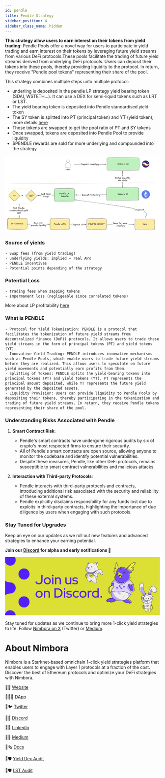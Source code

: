 ```yaml
---
id: pendle
title: Pendle Strategy
sidebar_position: 4
sidebar_class_name: hidden
---
```


**This strategy allow users to earn interest on their tokens from yield trading:** Pendle Pools offer a novel way for users to participate in yield trading and earn interest on their tokens by leveraging future yield streams from various DeFi protocols.These pools facilitate the trading of future yield streams derived from underlying DeFi protocols. Users can deposit their tokens into these pools, thereby providing liquidity to the protocol. In return, they receive "Pendle pool tokens" representing their share of the pool.

This strategy combines multiple steps unto multiple protocol: 
- underling is deposited in the pendle LP strategy yield bearing token (SDAI, WSTETH...). It can use a DEX for semi-liquid tokens such as LRT or LST.
- The yield bearing token is deposited into Pendle standardised yield token 
- The SY token is splitted into PT (principal token) and YT (yield token), more details [here](https://docs.pendle.finance/ProtocolMechanics/YieldTokenization/Minting)
- Those tokens are swapped to get the pool ratio of PT and SY tokens 
- Once swapped, tokens are deposited into Pendle Pool to provide liquidity
- $PENDLE rewards are sold for more underlying and compounded into the strategy

![alt](/content/pendle.png)


### Source of yields
    - Swap fees (from yield trading)
    - underlying yields: implied + real APR
    - PENDLE incentives
    - Potential points depending of the strategy

### Potential Loss
    - trading fees when zapping tokens
    - Impermanent loss (negligeable since correlated tokens)

More about LP profitability [here](https://medium.com/pendle/evaluating-performance-of-pendle-liquidity-pools-part-1-f81e6957837d)





### What is PENDLE
    - Protocol for Yield Tokenization: PENDLE is a protocol that facilitates the tokenization of future yield streams from decentralized finance (DeFi) protocols. It allows users to trade these yield streams in the form of principal tokens (PT) and yield tokens (YT).
    - Innovative Yield Trading: PENDLE introduces innovative mechanisms such as Pendle Pools, which enable users to trade future yield streams before they are realized. This allows users to speculate on future yield movements and potentially earn profits from them.
    - Splitting of Tokens: PENDLE splits the yield-bearing tokens into principal tokens (PT) and yield tokens (YT). PT represents the principal amount deposited, while YT represents the future yield generated by the deposited assets.
    - Liquidity Provision: Users can provide liquidity to Pendle Pools by depositing their tokens, thereby participating in the tokenization and trading of future yield streams. In return, they receive Pendle tokens representing their share of the pool.


### Understanding Risks Associated with Pendle

1. **Smart Contract Risk**:
    - Pendle's smart contracts have undergone rigorous audits by six of crypto's most respected firms to ensure their security.
    - All of Pendle's smart contracts are open source, allowing anyone to monitor the codebase and identify potential vulnerabilities.
    - Despite these measures, Pendle, like other DeFi protocols, remains susceptible to smart contract vulnerabilities and malicious attacks.

2. **Interaction with Third-party Protocols**:
    - Pendle interacts with third-party protocols and contracts, introducing additional risk associated with the security and reliability of these external systems.
    - Pendle explicitly disclaims responsibility for any funds lost due to exploits in third-party contracts, highlighting the importance of due diligence by users when engaging with such protocols.
    
### Stay Tuned for Upgrades

Keep an eye on our updates as we roll out new features and advanced strategies to enhance your earning potential.

**Join our [Discord](http://discord.gg/nimbora) for alpha and early notifications 🚀**

[![Nimbora Discord](../../../../static/content/stategy_sstrk/Discord.png)](https://discord.gg/nimbora) 


Stay tuned for updates as we continue to bring more 1-click yield strategies to life. Follow [Nimbora on X](https://x.com/Nimbora_) (Twitter) or [Medium](https://medium.com/@Nimbora).

# **About Nimbora**

Nimbora is a Starknet-based omnichain 1-click yield strategies platform that enables users to engage with Layer 1 protocols at a fraction of the cost. Discover the best of Ethereum protocols and optimize your DeFi strategies with Nimbora.

🐧🌐 [Website](https://www.nimbora.io/)

🐧👨‍💻 [DApp](https://app.nimbora.io/)

🐧🐦 [Twitter](https://twitter.com/Nimbora_)

🐧👋 [Discord](http://discord.gg/nimbora)

🐧💼 [LinkedIn](https://www.linkedin.com/company/nimbora/)

🐧📖 [Medium](https://medium.com/@Nimbora)

🐧🗞️ [Docs](https://docs.nimbora.io/)

🐧🛡 [Yield Dex Audit](https://github.com/0xSpaceShard/nimbora_audit_report_yield_dex/blob/main/Nimbora%20Audit%20Report.pdf)

🐧🛡 [LST Audit](https://github.com/0xSpaceShard/nimbora-lst-public-audit/blob/main/Nimbora%20-%20Zellic%20Audit%20Report.pdf)